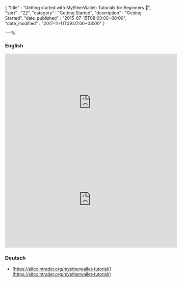 {
"title"       : "Getting started with MyEtherWallet: Tutorials for Beginners 🎥",
"sort"        : "22",
"category"    : "Getting Started",
"description" : "Getting Started",
"date_published" : "2015-07-15T08:00:00+08:00",
"date_modified"  : "2017-11-11T09:07:00+08:00"
}

---%


### English

<div class="video__wrapper"><iframe width="560" height="315" src="https://www.youtube.com/embed/phht73IvUDI" frameborder="0" allowfullscreen></iframe></div>

<div class="video__wrapper"><iframe width="560" height="315" src="https://www.youtube.com/embed/7lpha8_Ytos" frameborder="0" allowfullscreen></iframe></div>


### Deutsch

- [https://altcointrader.org/myetherwallet-tutorial/](https://altcointrader.org/myetherwallet-tutorial/)
